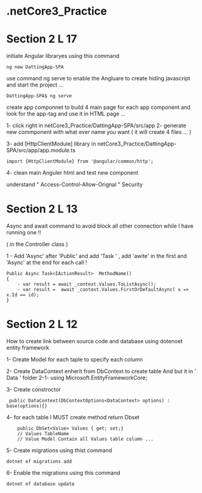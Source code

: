 # .netCore3_Practice

#  Section 2 L 17
initiate Angular libraryes using this command 
```
ng new DattingApp-SPA
```

use command ng serve to enable the Angluare to create hiding javascript and start the project ... 
```
DattingApp-SPA$ ng serve
```

create app componnet to build 4 main page for each app component and look for the app-tag 
and use it in HTML page ... 

1- click right in netCore3_Practice/DattingApp-SPA/src/app 
2- generate new commponent with what ever name you want ( it will create 4 files ... )

3- add [HttpClientModule] library in netCore3_Practice/DattingApp-SPA/src/app/app.module.ts
```
import {HttpClientModule} from '@angular/common/http';
```

4- clean main Anguler html and test new component <app-tag> 

understand " Access-Control-Allow-Orignal " Security 


# Section 2 L 13 

Async and await command  to avoid block all other connection while I have running one !! 

( in the Controller class )

1 - Add 'Async' after 'Public' and add 'Task<IActionResult> ' , add 'awite' in the first and  'Async' at the end for each call ! 
```
Public Async Task<IActionResult>  MethodName()
{ 
    - var result = await _context.Values.ToListAsync(); 
    - var result =  await _context.Values.FirstOrDefaultAsync( x => x.Id == id);  
}
```
 
# Section 2 L 12 

How to create link between source code and database using dotenoet entity framework 

1- Create Model for each taple to specify each column 

2- Create DataContext enherit from DbContext to create table And but it in ' Data ' folder
2-1- using Microsoft.EntityFrameworkCore;

3- Create constroctor 
```
 public DataContext(DbContextOptions<DataContext> options) : base(options){}
```

4- for each table I MUST create method return Dbset<ModelName> 

```
    public DbSet<Value> Values { get; set;} 
    // Values TableName
    // Value Model Contain all Values table column ... 
```

5- Create migrations using thist command 
```
dotnet ef migrations add
```
 6- Enable the migrations using this command 
 ```
 dotnet ef database update 
 ```
 